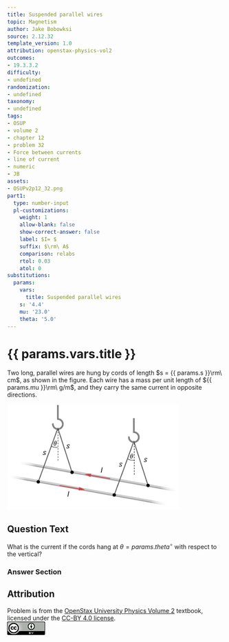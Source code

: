 ```yaml
---
title: Suspended parallel wires
topic: Magnetism
author: Jake Bobowksi
source: 2.12.32
template_version: 1.0
attribution: openstax-physics-vol2
outcomes:
- 19.3.3.2
difficulty:
- undefined
randomization:
- undefined
taxonomy:
- undefined
tags:
- OSUP
- volume 2
- chapter 12
- problem 32
- Force between currents
- line of current
- numeric
- JB
assets:
- OSUPv2p12_32.png
part1:
  type: number-input
  pl-customizations:
    weight: 1
    allow-blank: false
    show-correct-answer: false
    label: $I= $
    suffix: $\rm\ A$
    comparison: relabs
    rtol: 0.03
    atol: 0
substitutions:
  params:
    vars:
      title: Suspended parallel wires
    s: '4.4'
    mu: '23.0'
    theta: '5.0'
---
```

# {{ params.vars.title }}
Two long, parallel wires are hung by cords of length $s = {{ params.s }}\rm\ cm$, as shown in the figure.
Each wire has a mass per unit length of ${{ params.mu }}\rm\ g/m$, and they carry the same current in opposite directions.

<img src="OSUPv2p12_32.png" width=400 alt="Parallel currents suspended by cords">
<p></p>

## Question Text

What is the current if the cords hang at $\theta = {{ params.theta }}^\circ$ with respect to the vertical?

### Answer Section

## Attribution

Problem is from the [OpenStax University Physics Volume 2](https://openstax.org/details/books/university-physics-volume-2) textbook, licensed under the [CC-BY 4.0 license](https://creativecommons.org/licenses/by/4.0/).<br>![Image representing the Creative Commons 4.0 BY license.](https://raw.githubusercontent.com/firasm/bits/master/by.png)